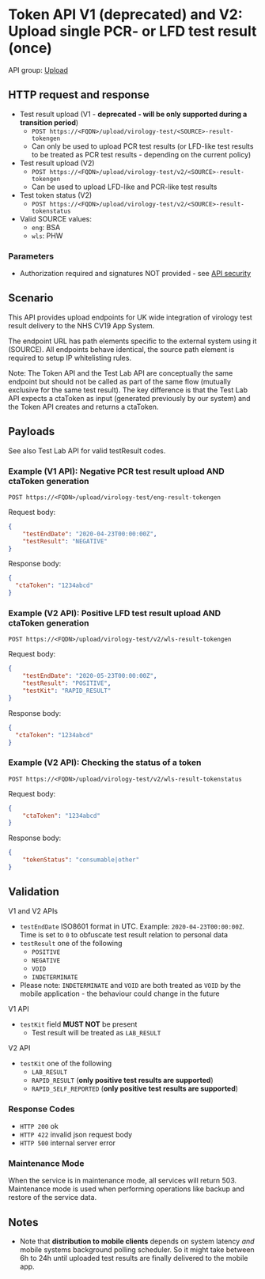 # Token API V1 (deprecated) and V2: Upload single PCR- or LFD test result (once)

API group: [Upload](../guidebook.md#system-apis-and-interfaces)

## HTTP request and response

- Test result upload (V1 - **deprecated - will be only supported during a transition period**)
  - ```POST https://<FQDN>/upload/virology-test/<SOURCE>-result-tokengen```
  - Can only be used to upload PCR test results (or LFD-like test results to be treated as PCR test results - depending on the current policy)
- Test result upload (V2)
  - ```POST https://<FQDN>/upload/virology-test/v2/<SOURCE>-result-tokengen```
  - Can be used to upload LFD-like and PCR-like test results
- Test token status (V2)
  - ```POST https://<FQDN>/upload/virology-test/v2/<SOURCE>-result-tokenstatus```
- Valid SOURCE values: 
  - `eng`: BSA
  - `wls`: PHW

### Parameters

- Authorization required and signatures NOT provided - see [API security](./security.md)

## Scenario

This API provides upload endpoints for UK wide integration of virology test result delivery to the NHS CV19 App System. 

The endpoint URL has path elements specific to the external system using it (SOURCE). All endpoints behave identical, the source path element is required to setup IP whitelisting rules.

Note: The Token API and the Test Lab API are conceptually the same endpoint but should not be called as part of the same flow (mutually exclusive for the same test result).  The key difference is that the Test Lab API expects a ctaToken as input (generated previously by our system) and the Token API creates and returns a ctaToken. 
  
## Payloads

See also Test Lab API for valid testResult codes.

### Example (V1 API): Negative PCR test result upload AND ctaToken generation

```POST https://<FQDN>/upload/virology-test/eng-result-tokengen```

Request body:
```json
{
    "testEndDate": "2020-04-23T00:00:00Z",
    "testResult": "NEGATIVE"
}
```

Response body:
``` json
{
  "ctaToken": "1234abcd"
}
```

### Example (V2 API): Positive LFD test result upload AND ctaToken generation

```POST https://<FQDN>/upload/virology-test/v2/wls-result-tokengen```

Request body:
```json
{
    "testEndDate": "2020-05-23T00:00:00Z",
    "testResult": "POSITIVE",
    "testKit": "RAPID_RESULT"
}
```

Response body:
``` json
{
  "ctaToken": "1234abcd"
}
```

### Example (V2 API): Checking the status of a token

```POST https://<FQDN>/upload/virology-test/v2/wls-result-tokenstatus```

Request body:
```json
{
    "ctaToken": "1234abcd"
}
```

Response body:
```json
{
    "tokenStatus": "consumable|other"
}
```
## Validation

V1 and V2 APIs


- `testEndDate` ISO8601 format in UTC. Example: `2020-04-23T00:00:00Z`. Time is set to `0` to obfuscate test result relation to personal data
- `testResult` one of the following
  - `POSITIVE`
  - `NEGATIVE`
  - `VOID`
  - `INDETERMINATE`
- Please note: `INDETERMINATE` and `VOID` are both treated as `VOID` by the mobile application - the behaviour could change in the future


V1 API

- `testKit` field **MUST NOT** be present
  - Test result will be treated as `LAB_RESULT`

V2 API

- `testKit`  one of the following
  - `LAB_RESULT`  
  - `RAPID_RESULT` (**only positive test results are supported**)
  - `RAPID_SELF_REPORTED` (**only positive test results are supported**)
    

### Response Codes

  - `HTTP 200` ok
  - `HTTP 422` invalid json request body
  - `HTTP 500` internal server error

### Maintenance Mode

When the service is in maintenance mode, all services will return 503. Maintenance mode is used when performing operations like backup and restore of the service data.

## Notes

- Note that **distribution to mobile clients** depends on system latency *and* mobile systems background polling scheduler. So it might take between 6h to 24h until uploaded test results are finally delivered to the mobile app.
